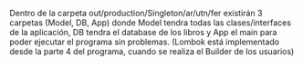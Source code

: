 Dentro de la carpeta out/production/Singleton/ar/utn/fer existirán 3 carpetas (Model, DB, App) 
donde Model tendra todas las clases/interfaces de la aplicación, DB tendra el database de los libros y App el main para poder ejecutar el programa sin problemas.
(Lombok está implementado desde la parte 4 del programa, 
cuando se realiza el Builder de los usuarios)
